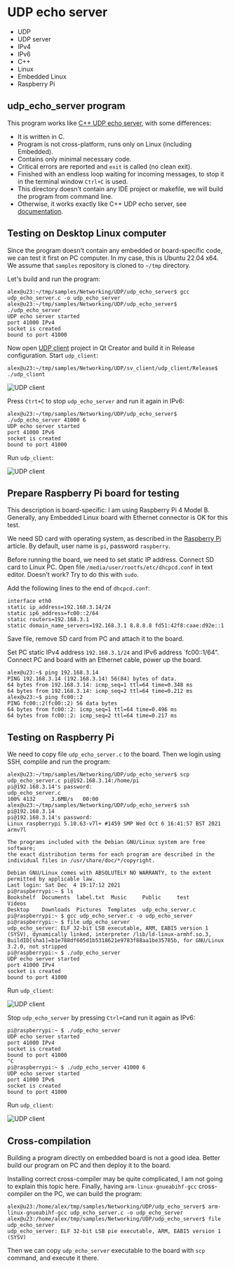 # UDP echo server

- UDP
- UDP server
- IPv4
- IPv6
- C++
- Linux
- Embedded Linux
- Raspberry Pi

## udp_echo_server program

This program works like [C++ UDP echo server](../sv_client/udp_server), with some differences:

- It is written in C.
- Program is not cross-platform, runs only on Linux (including Embedded).
- Contains only minimal necessary code.
- Critical errors are reported and `exit` is called (no clean exit).
- Finished with an endless loop waiting for incoming messages, to stop it in the terminal window `Ctrl+C` is used.
- This directory doesn't contain any IDE project or makefile, we will build the program from command line.
- Otherwise, it works exactly like C++ UDP echo server, see [documentation](../sv_client/readme.md).

## Testing on Desktop Linux computer

Since the program doesn't contain any embedded or board-specific code, we can test it first on PC computer. In my case, this is Ubuntu 22.04 x64.
We assume that `samples` repository is cloned to `~/tmp` directory.

Let's build and run the program:

```
alex@u23:~/tmp/samples/Networking/UDP/udp_echo_server$ gcc udp_echo_server.c -o udp_echo_server
alex@u23:~/tmp/samples/Networking/UDP/udp_echo_server$ ./udp_echo_server
UDP echo server started
port 41000 IPv4
socket is created
bound to port 41000
```

Now open [UDP client](../sv_client/udp_client) project in Qt Creator and build it in Release configuration. Start `udp_client`:

```
alex@u23:~/tmp/samples/Networking/UDP/sv_client/udp_client/Release$ ./udp_client
```

![UDP client](../../../images/udp_cl_linux_local_4.png)

Press `Ctrt+C` to stop `udp_echo_server` and run it again in IPv6:

```
alex@u23:~/tmp/samples/Networking/UDP/udp_echo_server$ ./udp_echo_server 41000 6
UDP echo server started
port 41000 IPv6
socket is created
bound to port 41000
```

Run `udp_client`:

![UDP client](../../../images/udp_cl_linux_local_6.png)


## Prepare Raspberry Pi board for testing

This description is board-specific: I am using Raspberry Pi 4 Model B. Generally, any Embedded Linux board with Ethernet connector is OK for this test.

We need SD card with operating system, as described in the [Raspberry Pi](https://www.raspberrypi.com/documentation/computers/getting-started.html) article. By default, user name is `pi`, password `raspberry`.

Before running the board, we need to set static IP address. Connect SD card to Linux PC. Open file `/media/user/rootfs/etc/dhcpcd.conf` in text editor. Doesn't work? Try to do this with `sudo`.

Add the following lines to the end of `dhcpcd.conf`:

```
interface eth0
static ip_address=192.168.3.14/24
static ip6_address=fc00::2/64
static routers=192.168.3.1
static domain_name_servers=192.168.3.1 8.8.8.8 fd51:42f8:caae:d92e::1
```
Save file, remove SD card from PC and attach it to the board.

Set PC static IPv4 address `192.168.3.1/24` and IPv6 address `fc00::1/64". Connect PC and board with an Ethernet cable, power up the board.

```
alex@u23:~$ ping 192.168.3.14
PING 192.168.3.14 (192.168.3.14) 56(84) bytes of data.
64 bytes from 192.168.3.14: icmp_seq=1 ttl=64 time=0.348 ms
64 bytes from 192.168.3.14: icmp_seq=2 ttl=64 time=0.212 ms
alex@u23:~$ ping fc00::2
PING fc00::2(fc00::2) 56 data bytes
64 bytes from fc00::2: icmp_seq=1 ttl=64 time=0.496 ms
64 bytes from fc00::2: icmp_seq=2 ttl=64 time=0.217 ms
```

## Testing on Raspberry Pi

We need to copy file `udp_echo_server.c` to the board. Then we login using SSH, complile and run the program:

```
alex@u23:~/tmp/samples/Networking/UDP/udp_echo_server$ scp udp_echo_server.c pi@192.168.3.14:/home/pi
pi@192.168.3.14's password: 
udp_echo_server.c                                                                             100% 4132     3.6MB/s   00:00    
alex@u23:~/tmp/samples/Networking/UDP/udp_echo_server$ ssh pi@192.168.3.14
pi@192.168.3.14's password: 
Linux raspberrypi 5.10.63-v7l+ #1459 SMP Wed Oct 6 16:41:57 BST 2021 armv7l

The programs included with the Debian GNU/Linux system are free software;
the exact distribution terms for each program are described in the
individual files in /usr/share/doc/*/copyright.

Debian GNU/Linux comes with ABSOLUTELY NO WARRANTY, to the extent
permitted by applicable law.
Last login: Sat Dec  4 19:17:12 2021
pi@raspberrypi:~ $ ls
Bookshelf  Documents  label.txt  Music     Public     test               Videos
Desktop    Downloads  Pictures  Templates  udp_echo_server.c
pi@raspberrypi:~ $ gcc udp_echo_server.c -o udp_echo_server
pi@raspberrypi:~ $ file udp_echo_server
udp_echo_server: ELF 32-bit LSB executable, ARM, EABI5 version 1 (SYSV), dynamically linked, interpreter /lib/ld-linux-armhf.so.3, BuildID[sha1]=b1e788df605d1b5318621e9783f88aa1be35785b, for GNU/Linux 3.2.0, not stripped
pi@raspberrypi:~ $ ./udp_echo_server
UDP echo server started
port 41000 IPv4
socket is created
bound to port 41000

```

Run `udp_client`:

![UDP client](../../../images/udp_cl_linux_rpi_4.png)

Stop `udp_echo_server` by pressing `Ctrl+C`and run it again as IPv6:

```
pi@raspberrypi:~ $ ./udp_echo_server
UDP echo server started
port 41000 IPv4
socket is created
bound to port 41000
^C
pi@raspberrypi:~ $ ./udp_echo_server 41000 6
UDP echo server started
port 41000 IPv6
socket is created
bound to port 41000
```

Run `udp_client`:

![UDP client](../../../images/udp_cl_linux_rpi_6.png)


## Cross-compilation

Building a program directly on embedded board is not a good idea. Better build our program on PC and then deploy it to the board.

Installing correct cross-compiler may be quite complicated, I am not going to explain this topic here. Finally, having `arm-linux-gnueabihf-gcc` cross-compiler on the PC, we can build the program:

```
alex@u23:/home/alex/tmp/samples/Networking/UDP/udp_echo_server$ arm-linux-gnueabihf-gcc udp_echo_server.c -o udp_echo_server
alex@u23:/home/alex/tmp/samples/Networking/UDP/udp_echo_server$ file udp_echo_server
udp_echo_server: ELF 32-bit LSB pie executable, ARM, EABI5 version 1 (SYSV)
```

Then we can copy `udp_echo_server` executable to the board with `scp` command, and execute it there.

